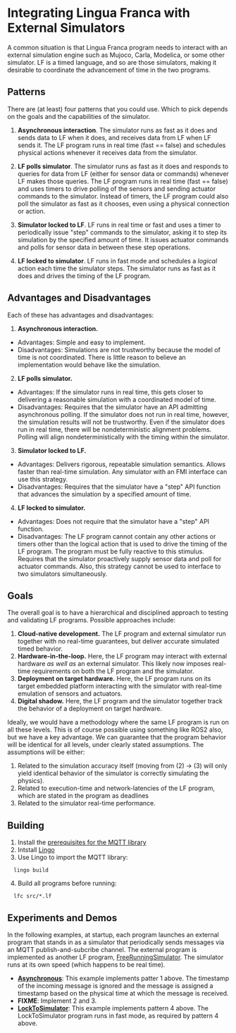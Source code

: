 # Integrating Lingua Franca with External Simulators

A common situation is that Lingua Franca program needs to interact with an external simulation engine such as Mujoco, Carla, Modelica, or some other simulator. LF is a timed language, and so are those simulators, making it desirable to coordinate the advancement of time in the two programs.

## Patterns

There are (at least) four patterns that you could use.  Which to pick depends on the goals and the capabilities of the simulator.

1. **Asynchronous interaction**.  The simulator runs as fast as it does and sends data to LF when it does, and receives data from LF when LF sends it.  The LF program runs in real time (fast == false) and schedules physical actions whenever it receives data from the simulator.

2. **LF polls simulator**. The simulator runs as fast as it does and responds to queries for data from LF (either for sensor data or commands) whenever LF makes those queries.  The LF program runs in real time (fast == false) and uses timers to drive polling of the sensors and sending actuator commands to the simulator. Instead of timers, the LF program could also poll the simulator as fast as it chooses, even using a physical connection or action.

3. **Simulator locked to LF**.  LF runs in real time or fast and uses a timer to periodically issue "step" commands to the simulator, asking it to step its simulation by the specified amount of time. It issues actuator commands and polls for sensor data in between these step operations.

4. **LF locked to simulator**.  LF runs in fast mode and schedules a _logical_ action each time the simulator steps.  The simulator runs as fast as it does and drives the timing of the LF program.

## Advantages and Disadvantages

Each of these has advantages and disadvantages:

1. **Asynchronous interaction.**
  - Advantages: Simple and easy to implement.
  - Disadvantages: Simulations are not trustworthy because the model of time is not coordinated. There is little reason to believe an implementation would behave like the simulation.

2. **LF polls simulator.**
  - Advantages: If the simulator runs in real time, this gets closer to delivering a reasonable simulation with a coordinated model of time.
  - Disadvantages: Requires that the simulator have an API admitting asynchronous polling. If the simulator does not run in real time, however, the simulation results will not be trustworthy.  Even if the simulator does run in real time, there will be nondeterministic alignment problems.  Polling will align nondeterministically with the timing within the simulator.

3. **Simulator locked to LF.**
  - Advantages: Delivers rigorous, repeatable simulation semantics. Allows faster than real-time simulation.  Any simulator with an FMI interface can use this strategy.
  - Disadvantages: Requires that the simulator have a "step" API function that advances the simulation by a specified amount of time.

4. **LF locked to simulator.**
  - Advantages: Does not require that the simulator have a "step" API function.
  - Disadvantages: The LF program cannot contain any other actions or timers other than the logical action that is used to drive the timing of the LF program.  The program must be fully reactive to this stimulus. Requires that the simulator proactively supply sensor data and poll for actuator commands.  Also, this strategy cannot be used to interface to two simulators simultaneously.

## Goals

The overall goal is to have a hierarchical and disciplined approach to testing and validating LF programs.  Possible approaches include:

1. **Cloud-native development.** The LF program and external simulator run together with no real-time guarantees, but deliver accurate simulated timed behavior.
2. **Hardware-in-the-loop.** Here, the LF program may interact with external hardware _as well as_ an external simulator. This likely now imposes real-time requirements on both the LF program and the simulator.
3. **Deployment on target hardware.** Here, the LF program runs on its target embedded platform interacting with the simulator with real-time emulation of sensors and actuators.
4. **Digital shadow.** Here, the LF program and the simulator together track the behavior of a deployment on target hardware.

Ideally, we would have a methodology where the same LF program is run on all these levels. This is of course possible using something like ROS2 also, but we have a key advantage. We can guarantee that the program behavior will be identical for all levels, under clearly stated assumptions. The assumptions will be either:

1. Related to the simulation accuracy itself (moving from (2) -> (3) will only yield identical behavior of the simulator is correctly simulating the physics).
2. Related to execution-time and network-latencies of the LF program, which are stated in the program as deadlines
3. Related to the simulator real-time performance.

## Building

1. Install the [prerequisites for the MQTT library](https://github.com/lf-lang/mqtt-c?tab=readme-ov-file#prerequisites)
2. Intstall [Lingo](https://github.com/lf-lang/lingo)
3. Use Lingo to import the MQTT library:
```
  lingo build
```
4. Build all programs before running:
```
  lfc src/*.lf
```

## Experiments and Demos

In the following examples, at startup, each program launches an external program that stands in as a simulator that periodically sends messages via an MQTT publish-and-subcribe channel. The external program is implemented as another LF program, [FreeRunningSimulator](src/FreeRunningSimulator.lf). The simulator runs at its own speed (which happens to be real time).

- **[Asynchronous](src/Asychronous.lf)**: This example implements patter 1 above. The timestamp of the incoming message is ignored and the message is assigned a timestamp based on the physical time at which the message is received.
- **FIXME**: Implement 2 and 3.
- **[LockToSimulator](src/LockToSimulator.lf)**: This example implements pattern 4 above.  The LockToSimulator program runs in fast mode, as required by pattern 4 above.



